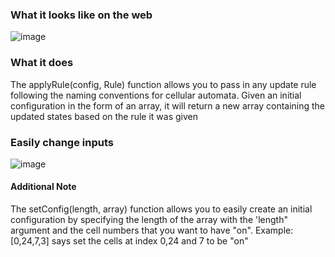 ### What it looks like on the web

![image](https://user-images.githubusercontent.com/63077056/221501530-683a24fa-bfa3-418d-b4c8-980369c0012a.png)


### What it does

The applyRule(config, Rule) function allows you to pass in any update rule following the naming conventions for cellular automata. Given an initial configuration in the form of an array, it will return a new array containing the updated states based on the rule it was given 

### Easily change inputs 

![image](https://user-images.githubusercontent.com/63077056/221502415-603b2bee-820c-4791-98df-23083adcc991.png)

#### Additional Note

The setConfig(length, array) function allows you to easily create an initial configuration by specifying the length of the array with the 'length" argument and the cell numbers that you want to have "on". 
Example: [0,24,7,3] says set the cells at index 0,24 and 7 to be "on"

